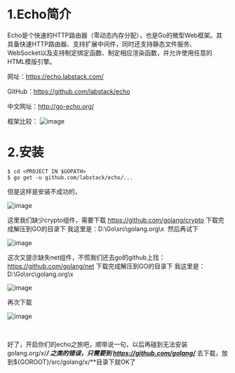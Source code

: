 # 1.Echo简介
Echo是个快速的HTTP路由器（零动态内存分配），也是Go的微型Web框架。其具备快速HTTP路由器、支持扩展中间件，同时还支持静态文件服务、WebSocket以及支持制定绑定函数、制定相应渲染函数，并允许使用任意的HTML模版引擎。

网址：https://echo.labstack.com/

GitHub：https://github.com/labstack/echo

中文网址：http://go-echo.org/

框架比较：
![image](https://img-blog.csdnimg.cn/20190821112109664.png?x-oss-process=image/watermark,type_ZmFuZ3poZW5naGVpdGk,shadow_10,text_aHR0cHM6Ly9ibG9nLmNzZG4ubmV0L3FxXzM1MzQ5MTE0,size_16,color_FFFFFF,t_70)

# 2.安装

```
$ cd <PROJECT IN $GOPATH>
$ go get -u github.com/labstack/echo/...
```
但是这样是安装不成功的，

![image](https://img-blog.csdnimg.cn/2019082110161321.png)


这里我们缺少crypto组件，需要下载 https://github.com/golang/crypto
下载完成解压到GO的目录下 我这里是：D:\Go\src\golang.org\x  然后再试下

![image](https://img-blog.csdnimg.cn/20190821101753118.png?x-oss-process=image/watermark,type_ZmFuZ3poZW5naGVpdGk,shadow_10,text_aHR0cHM6Ly9ibG9nLmNzZG4ubmV0L3FxXzM1MzQ5MTE0,size_16,color_FFFFFF,t_70)


这次又提示缺失net组件，不慌我们还去go的github上找：https://github.com/golang/net
下载完成解压到GO的目录下 我这里是：D:\Go\src\golang.org\x  

![image](https://img-blog.csdnimg.cn/20190821131117893.png)


再次下载

![image](https://img-blog.csdnimg.cn/20190821131105489.png0)


 

好了，开启你们的echo之旅吧，顺带说一句，以后再碰到无法安装 golang.org/x/***/ 之类的错误，只需要到 https://github.com/golang/*** 去下载，放到${GOROOT}/src/golang/x/**目录下就OK了
